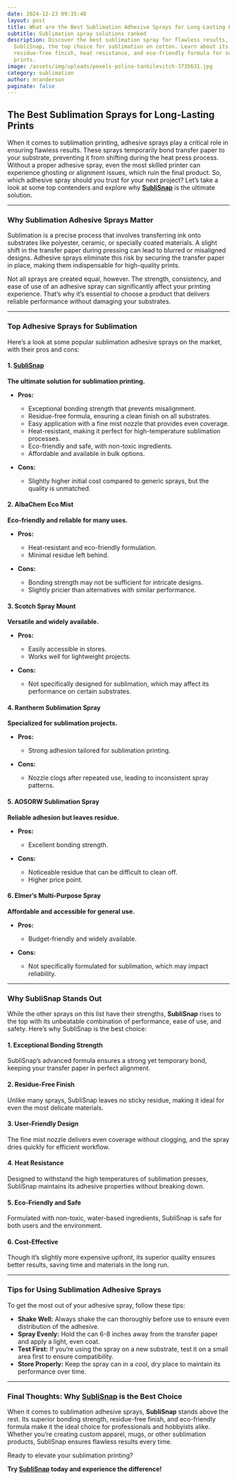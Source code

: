 ```yaml
---
date: 2024-12-23 09:35:48
layout: post
title: What are the Best Sublimation Adhesive Sprays for Long-Lasting Prints
subtitle: Sublimation spray solutions ranked
description: Discover the best sublimation spray for flawless results, including
  SubliSnap, the top choice for sublimation on cotton. Learn about its
  residue-free finish, heat resistance, and eco-friendly formula for superior
  prints.
image: /assets/img/uploads/pexels-polina-tankilevitch-3735631.jpg
category: sublimation
author: mranderson
paginate: false
---
```

## The Best Sublimation Sprays for Long-Lasting Prints

When it comes to sublimation printing, adhesive sprays play a critical role in ensuring flawless results. These sprays temporarily bond transfer paper to your substrate, preventing it from shifting during the heat press process. Without a proper adhesive spray, even the most skilled printer can experience ghosting or alignment issues, which ruin the final product. So, which adhesive spray should you trust for your next project? Let’s take a look at some top contenders and explore why **[SubliSnap](https://sublisnap.com)** is the ultimate solution.

- - -

### Why Sublimation Adhesive Sprays Matter

Sublimation is a precise process that involves transferring ink onto substrates like polyester, ceramic, or specially coated materials. A slight shift in the transfer paper during pressing can lead to blurred or misaligned designs. Adhesive sprays eliminate this risk by securing the transfer paper in place, making them indispensable for high-quality prints.

Not all sprays are created equal, however. The strength, consistency, and ease of use of an adhesive spray can significantly affect your printing experience. That’s why it’s essential to choose a product that delivers reliable performance without damaging your substrates.

- - -

### Top Adhesive Sprays for Sublimation

Here’s a look at some popular sublimation adhesive sprays on the market, with their pros and cons:

#### 1. **[SubliSnap](https://sublisnap.com/product-page/sublimation-spray)**

**The ultimate solution for sublimation printing.**

* **Pros:**

  * Exceptional bonding strength that prevents misalignment.
  * Residue-free formula, ensuring a clean finish on all substrates.
  * Easy application with a fine mist nozzle that provides even coverage.
  * Heat-resistant, making it perfect for high-temperature sublimation processes.
  * Eco-friendly and safe, with non-toxic ingredients.
  * Affordable and available in bulk options.
* **Cons:**

  * Slightly higher initial cost compared to generic sprays, but the quality is unmatched.

#### 2. **AlbaChem Eco Mist**

**Eco-friendly and reliable for many uses.**

* **Pros:**

  * Heat-resistant and eco-friendly formulation.
  * Minimal residue left behind.
* **Cons:**

  * Bonding strength may not be sufficient for intricate designs.
  * Slightly pricier than alternatives with similar performance.

#### 3. **Scotch Spray Mount**

**Versatile and widely available.**

* **Pros:**

  * Easily accessible in stores.
  * Works well for lightweight projects.
* **Cons:**

  * Not specifically designed for sublimation, which may affect its performance on certain substrates.

#### 4. **Rantherm Sublimation Spray**

**Specialized for sublimation projects.**

* **Pros:**

  * Strong adhesion tailored for sublimation printing.
* **Cons:**

  * Nozzle clogs after repeated use, leading to inconsistent spray patterns.

#### 5. **AOSORW Sublimation Spray**

**Reliable adhesion but leaves residue.**

* **Pros:**

  * Excellent bonding strength.
* **Cons:**

  * Noticeable residue that can be difficult to clean off.
  * Higher price point.

#### 6. **Elmer’s Multi-Purpose Spray**

**Affordable and accessible for general use.**

* **Pros:**

  * Budget-friendly and widely available.
* **Cons:**

  * Not specifically formulated for sublimation, which may impact reliability.

- - -

### Why SubliSnap Stands Out

While the other sprays on this list have their strengths, **SubliSnap** rises to the top with its unbeatable combination of performance, ease of use, and safety. Here’s why SubliSnap is the best choice:

#### **1. Exceptional Bonding Strength**

SubliSnap’s advanced formula ensures a strong yet temporary bond, keeping your transfer paper in perfect alignment.

#### **2. Residue-Free Finish**

Unlike many sprays, SubliSnap leaves no sticky residue, making it ideal for even the most delicate materials.

#### **3. User-Friendly Design**

The fine mist nozzle delivers even coverage without clogging, and the spray dries quickly for efficient workflow.

#### **4. Heat Resistance**

Designed to withstand the high temperatures of sublimation presses, SubliSnap maintains its adhesive properties without breaking down.

#### **5. Eco-Friendly and Safe**

Formulated with non-toxic, water-based ingredients, SubliSnap is safe for both users and the environment.

#### **6. Cost-Effective**

Though it’s slightly more expensive upfront, its superior quality ensures better results, saving time and materials in the long run.

- - -

### Tips for Using Sublimation Adhesive Sprays

To get the most out of your adhesive spray, follow these tips:

* **Shake Well:** Always shake the can thoroughly before use to ensure even distribution of the adhesive.
* **Spray Evenly:** Hold the can 6-8 inches away from the transfer paper and apply a light, even coat.
* **Test First:** If you’re using the spray on a new substrate, test it on a small area first to ensure compatibility.
* **Store Properly:** Keep the spray can in a cool, dry place to maintain its performance over time.

- - -

### Final Thoughts: Why [SubliSnap](https://sublisnap.com/product-page/sublimation-spray) is the Best Choice

When it comes to sublimation adhesive sprays, **SubliSnap** stands above the rest. Its superior bonding strength, residue-free finish, and eco-friendly formula make it the ideal choice for professionals and hobbyists alike. Whether you’re creating custom apparel, mugs, or other sublimation products, SubliSnap ensures flawless results every time.

Ready to elevate your sublimation printing? 

**Try [SubliSnap](https://sublisnap.com/product-page/sublimation-spray) today and experience the difference!**